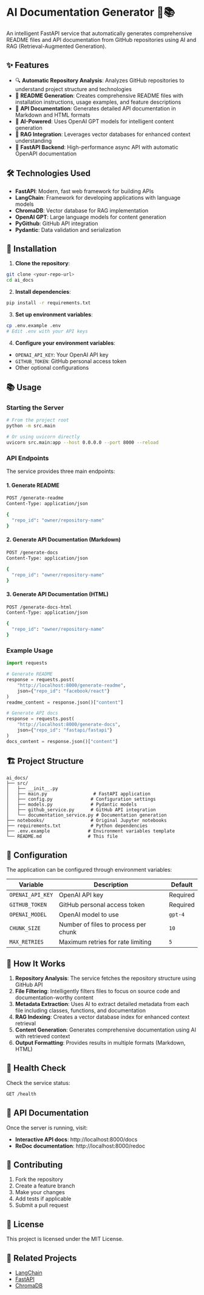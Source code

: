# AI Documentation Generator 🤖📚

An intelligent FastAPI service that automatically generates comprehensive README files and API documentation from GitHub repositories using AI and RAG (Retrieval-Augmented Generation).

## ✨ Features

- 🔍 **Automatic Repository Analysis**: Analyzes GitHub repositories to understand project structure and technologies
- 📝 **README Generation**: Creates comprehensive README files with installation instructions, usage examples, and feature descriptions
- 📖 **API Documentation**: Generates detailed API documentation in Markdown and HTML formats
- 🧠 **AI-Powered**: Uses OpenAI GPT models for intelligent content generation
- 🔗 **RAG Integration**: Leverages vector databases for enhanced context understanding
- 🚀 **FastAPI Backend**: High-performance async API with automatic OpenAPI documentation

## 🛠️ Technologies Used

- **FastAPI**: Modern, fast web framework for building APIs
- **LangChain**: Framework for developing applications with language models
- **ChromaDB**: Vector database for RAG implementation
- **OpenAI GPT**: Large language models for content generation
- **PyGithub**: GitHub API integration
- **Pydantic**: Data validation and serialization

## 🚀 Installation

1. **Clone the repository**:
```bash
git clone <your-repo-url>
cd ai_docs
```

2. **Install dependencies**:
```bash
pip install -r requirements.txt
```

3. **Set up environment variables**:
```bash
cp .env.example .env
# Edit .env with your API keys
```

4. **Configure your environment variables**:
- `OPENAI_API_KEY`: Your OpenAI API key
- `GITHUB_TOKEN`: GitHub personal access token
- Other optional configurations

## 📚 Usage

### Starting the Server

```bash
# From the project root
python -m src.main

# Or using uvicorn directly
uvicorn src.main:app --host 0.0.0.0 --port 8000 --reload
```

### API Endpoints

The service provides three main endpoints:

#### 1. Generate README
```bash
POST /generate-readme
Content-Type: application/json

{
  "repo_id": "owner/repository-name"
}
```

#### 2. Generate API Documentation (Markdown)
```bash
POST /generate-docs
Content-Type: application/json

{
  "repo_id": "owner/repository-name"
}
```

#### 3. Generate API Documentation (HTML)
```bash
POST /generate-docs-html
Content-Type: application/json

{
  "repo_id": "owner/repository-name"
}
```

### Example Usage

```python
import requests

# Generate README
response = requests.post(
    "http://localhost:8000/generate-readme",
    json={"repo_id": "facebook/react"}
)
readme_content = response.json()["content"]

# Generate API docs
response = requests.post(
    "http://localhost:8000/generate-docs",
    json={"repo_id": "fastapi/fastapi"}
)
docs_content = response.json()["content"]
```

## 🏗️ Project Structure

```
ai_docs/
├── src/
│   ├── __init__.py
│   ├── main.py                 # FastAPI application
│   ├── config.py              # Configuration settings
│   ├── models.py              # Pydantic models
│   ├── github_service.py      # GitHub API integration
│   └── documentation_service.py # Documentation generation
├── notebooks/                 # Original Jupyter notebooks
├── requirements.txt           # Python dependencies
├── .env.example              # Environment variables template
└── README.md                 # This file
```

## 🔧 Configuration

The application can be configured through environment variables:

| Variable | Description | Default |
|----------|-------------|---------|
| `OPENAI_API_KEY` | OpenAI API key | Required |
| `GITHUB_TOKEN` | GitHub personal access token | Required |
| `OPENAI_MODEL` | OpenAI model to use | `gpt-4` |
| `CHUNK_SIZE` | Number of files to process per chunk | `10` |
| `MAX_RETRIES` | Maximum retries for rate limiting | `5` |

## 🌟 How It Works

1. **Repository Analysis**: The service fetches the repository structure using GitHub API
2. **File Filtering**: Intelligently filters files to focus on source code and documentation-worthy content
3. **Metadata Extraction**: Uses AI to extract detailed metadata from each file including classes, functions, and documentation
4. **RAG Indexing**: Creates a vector database index for enhanced context retrieval
5. **Content Generation**: Generates comprehensive documentation using AI with retrieved context
6. **Output Formatting**: Provides results in multiple formats (Markdown, HTML)

## 🚦 Health Check

Check the service status:
```bash
GET /health
```

## 📝 API Documentation

Once the server is running, visit:
- **Interactive API docs**: http://localhost:8000/docs
- **ReDoc documentation**: http://localhost:8000/redoc

## 🤝 Contributing

1. Fork the repository
2. Create a feature branch
3. Make your changes
4. Add tests if applicable
5. Submit a pull request

## 📄 License

This project is licensed under the MIT License.

## 🔗 Related Projects

- [LangChain](https://github.com/hwchase17/langchain)
- [FastAPI](https://github.com/tiangolo/fastapi)
- [ChromaDB](https://github.com/chroma-core/chroma)
